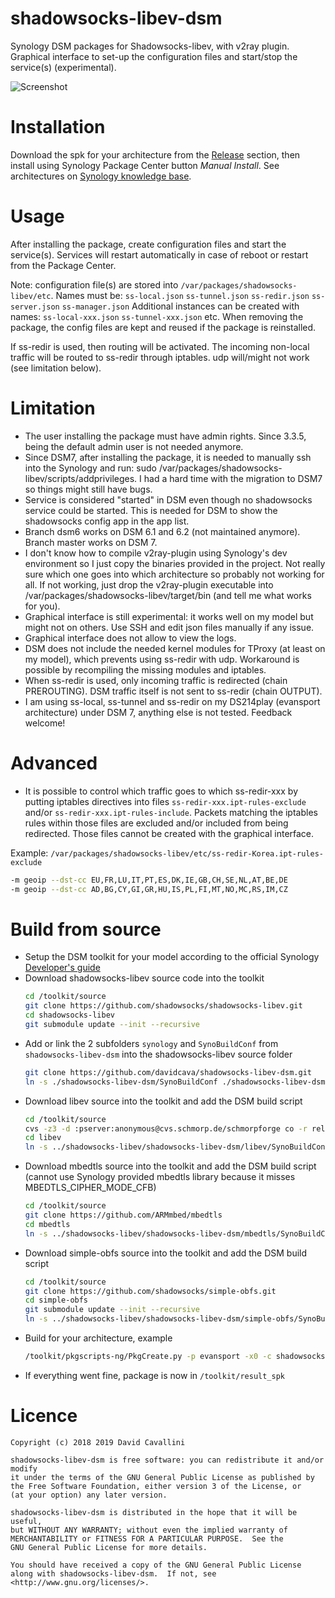 # shadowsocks-libev-dsm
 Synology DSM packages for Shadowsocks-libev, with v2ray plugin.
 Graphical interface to set-up the configuration files and start/stop the service(s) (experimental).
 
![Screenshot](shadowsocks-libev-dsm-screenshot.png)

# Installation
Download the spk for your architecture from the [Release](https://github.com/davidcava/shadowsocks-libev-dsm/releases) section, then install using Synology Package Center button _Manual Install_. See  architectures on [Synology knowledge base](https://www.synology.com/en-us/knowledgebase/DSM/tutorial/General/What_kind_of_CPU_does_my_NAS_have).

# Usage
After installing the package, create configuration files and start the service(s). Services will restart automatically in case of reboot or restart from the Package Center.

Note: configuration file(s) are stored into `/var/packages/shadowsocks-libev/etc`.
Names must be: `ss-local.json` `ss-tunnel.json` `ss-redir.json` `ss-server.json` `ss-manager.json`
Additional instances can be created with names: `ss-local-xxx.json` `ss-tunnel-xxx.json` etc.
When removing the package, the config files are kept and reused if the package is reinstalled.

If ss-redir is used, then routing will be activated. The incoming non-local traffic will be routed to ss-redir through iptables. udp will/might not work (see limitation below).

# Limitation
- The user installing the package must have admin rights. Since 3.3.5, being the default admin user is not needed anymore.
- Since DSM7, after installing the package, it is needed to manually ssh into the Synology and run: sudo /var/packages/shadowsocks-libev/scripts/addprivileges. I had a hard time with the migration to DSM7 so things might still have bugs.
- Service is considered "started" in DSM even though no shadowsocks service could be started. This is needed for DSM to show the shadowsocks config app in the app list.
- Branch dsm6 works on DSM 6.1 and 6.2 (not maintained anymore). Branch master works on DSM 7.
- I don't know how to compile v2ray-plugin using Synology's dev environment so I just copy the binaries provided in the project. Not really sure which one goes into which architecture so probably not working for all. If not working, just drop the v2ray-plugin executable into /var/packages/shadowsocks-libev/target/bin (and tell me what works for you).
- Graphical interface is still experimental: it works well on my model but might not on others. Use SSH and edit json files manually if any issue.
- Graphical interface does not allow to view the logs.
- DSM does not include the needed kernel modules for TProxy (at least on my model), which prevents using ss-redir with udp. Workaround is possible by recompiling the missing modules and iptables.
- When ss-redir is used, only incoming traffic is redirected (chain PREROUTING). DSM traffic itself is not sent to ss-redir (chain OUTPUT).
- I am using ss-local, ss-tunnel and ss-redir on my DS214play (evansport architecture) under DSM 7, anything else is not tested. Feedback welcome!

# Advanced
- It is possible to control which traffic goes to which ss-redir-xxx by putting iptables directives into files `ss-redir-xxx.ipt-rules-exclude` and/or `ss-redir-xxx.ipt-rules-include`. Packets matching the iptables rules within those files are excluded and/or included from being redirected. Those files cannot be created with the graphical interface.

Example: `/var/packages/shadowsocks-libev/etc/ss-redir-Korea.ipt-rules-exclude`
```sh
-m geoip --dst-cc EU,FR,LU,IT,PT,ES,DK,IE,GB,CH,SE,NL,AT,BE,DE
-m geoip --dst-cc AD,BG,CY,GI,GR,HU,IS,PL,FI,MT,NO,MC,RS,IM,CZ
```
# Build from source
- Setup the DSM toolkit for your model according to the official Synology [Developer's guide](https://originhelp.synology.com/developer-guide/)
- Download shadowsocks-libev source code into the toolkit
  ```sh
  cd /toolkit/source
  git clone https://github.com/shadowsocks/shadowsocks-libev.git
  cd shadowsocks-libev
  git submodule update --init --recursive
  ```
- Add or link the 2 subfolders `synology` and `SynoBuildConf` from `shadowsocks-libev-dsm` into the shadowsocks-libev source folder
  ```sh
  git clone https://github.com/davidcava/shadowsocks-libev-dsm.git
  ln -s ./shadowsocks-libev-dsm/SynoBuildConf ./shadowsocks-libev-dsm/synology .
  ```
- Download libev source into the toolkit and add the DSM build script
  ```sh
  cd /toolkit/source
  cvs -z3 -d :pserver:anonymous@cvs.schmorp.de/schmorpforge co -r rel-4_25 libev
  cd libev
  ln -s ../shadowsocks-libev/shadowsocks-libev-dsm/libev/SynoBuildConf .
  ```
- Download mbedtls source into the toolkit and add the DSM build script
  (cannot use Synology provided mbedtls library because it misses MBEDTLS_CIPHER_MODE_CFB)
  ```sh
  cd /toolkit/source
  git clone https://github.com/ARMmbed/mbedtls
  cd mbedtls
  ln -s ../shadowsocks-libev/shadowsocks-libev-dsm/mbedtls/SynoBuildConf .
  ```
- Download simple-obfs source into the toolkit and add the DSM build script
  ```sh
  cd /toolkit/source
  git clone https://github.com/shadowsocks/simple-obfs.git
  cd simple-obfs
  git submodule update --init --recursive
  ln -s ../shadowsocks-libev/shadowsocks-libev-dsm/simple-obfs/SynoBuildConf .
  ```
- Build for your architecture, example
  ```sh
  /toolkit/pkgscripts-ng/PkgCreate.py -p evansport -x0 -c shadowsocks-libev
  ```
- If everything went fine, package is now in `/toolkit/result_spk`

# Licence
    Copyright (c) 2018 2019 David Cavallini

    shadowsocks-libev-dsm is free software: you can redistribute it and/or modify
    it under the terms of the GNU General Public License as published by
    the Free Software Foundation, either version 3 of the License, or
    (at your option) any later version.
    
    shadowsocks-libev-dsm is distributed in the hope that it will be useful,
    but WITHOUT ANY WARRANTY; without even the implied warranty of
    MERCHANTABILITY or FITNESS FOR A PARTICULAR PURPOSE.  See the
    GNU General Public License for more details.

    You should have received a copy of the GNU General Public License
    along with shadowsocks-libev-dsm.  If not, see <http://www.gnu.org/licenses/>.
